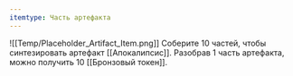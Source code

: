 ```yaml
---
itemtype: Часть артефакта
---
```

![[Temp/Placeholder_Artifact_Item.png]]
Соберите 10 частей, чтобы синтезировать артефакт [[Апокалипсис]]. Разобрав  1 часть артефакта, можно получить 10 [[Бронзовый токен]].
